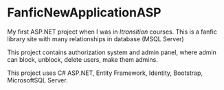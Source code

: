 # FanficNewApplicationASP

My first ASP.NET project when I was in *Itransition* courses. This is a fanfic library site with many relationships in database (MSQL Server)

This project contains authorization system and admin panel, where admin can block, unblock, delete users, make them admins.

This project uses C# ASP.NET, Entity Framework, Identity, Bootstrap, MicrosoftSQL Server.
